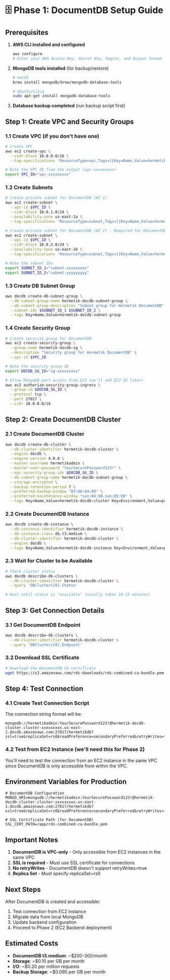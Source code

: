 # 🗄️ Phase 1: DocumentDB Setup Guide

## Prerequisites

1. **AWS CLI installed and configured**
   ```bash
   aws configure
   # Enter your AWS Access Key, Secret Key, Region, and Output format
   ```

2. **MongoDB tools installed** (for backup/restore)
   ```bash
   # macOS
   brew install mongodb/brew/mongodb-database-tools
   
   # Ubuntu/Linux
   sudo apt-get install mongodb-database-tools
   ```

3. **Database backup completed** (run backup script first)

## Step 1: Create VPC and Security Groups

### 1.1 Create VPC (if you don't have one)
```bash
# Create VPC
aws ec2 create-vpc \
  --cidr-block 10.0.0.0/16 \
  --tag-specifications 'ResourceType=vpc,Tags=[{Key=Name,Value=hermetik-vpc}]'

# Note the VPC ID from the output (vpc-xxxxxxxxx)
export VPC_ID="vpc-xxxxxxxxx"
```

### 1.2 Create Subnets
```bash
# Create private subnet for DocumentDB (AZ 1)
aws ec2 create-subnet \
  --vpc-id $VPC_ID \
  --cidr-block 10.0.1.0/24 \
  --availability-zone us-east-1a \
  --tag-specifications 'ResourceType=subnet,Tags=[{Key=Name,Value=hermetik-private-subnet-1}]'

# Create private subnet for DocumentDB (AZ 2) - Required for DocumentDB
aws ec2 create-subnet \
  --vpc-id $VPC_ID \
  --cidr-block 10.0.2.0/24 \
  --availability-zone us-east-1b \
  --tag-specifications 'ResourceType=subnet,Tags=[{Key=Name,Value=hermetik-private-subnet-2}]'

# Note the subnet IDs
export SUBNET_ID_1="subnet-xxxxxxxxx"
export SUBNET_ID_2="subnet-yyyyyyyyy"
```

### 1.3 Create DB Subnet Group
```bash
aws docdb create-db-subnet-group \
  --db-subnet-group-name hermetik-docdb-subnet-group \
  --db-subnet-group-description "Subnet group for Hermetik DocumentDB" \
  --subnet-ids $SUBNET_ID_1 $SUBNET_ID_2 \
  --tags Key=Name,Value=hermetik-docdb-subnet-group
```

### 1.4 Create Security Group
```bash
# Create security group for DocumentDB
aws ec2 create-security-group \
  --group-name hermetik-docdb-sg \
  --description "Security group for Hermetik DocumentDB" \
  --vpc-id $VPC_ID

# Note the security group ID
export DOCDB_SG_ID="sg-xxxxxxxxx"

# Allow MongoDB port access from EC2 (we'll add EC2 SG later)
aws ec2 authorize-security-group-ingress \
  --group-id $DOCDB_SG_ID \
  --protocol tcp \
  --port 27017 \
  --cidr 10.0.0.0/16
```

## Step 2: Create DocumentDB Cluster

### 2.1 Create DocumentDB Cluster
```bash
aws docdb create-db-cluster \
  --db-cluster-identifier hermetik-docdb-cluster \
  --engine docdb \
  --engine-version 4.0.0 \
  --master-username hermetikadmin \
  --master-user-password "YourSecurePassword123!" \
  --vpc-security-group-ids $DOCDB_SG_ID \
  --db-subnet-group-name hermetik-docdb-subnet-group \
  --storage-encrypted \
  --backup-retention-period 7 \
  --preferred-backup-window "03:00-04:00" \
  --preferred-maintenance-window "sun:04:00-sun:05:00" \
  --tags Key=Name,Value=hermetik-docdb-cluster Key=Environment,Value=production
```

### 2.2 Create DocumentDB Instance
```bash
aws docdb create-db-instance \
  --db-instance-identifier hermetik-docdb-instance \
  --db-instance-class db.t3.medium \
  --db-cluster-identifier hermetik-docdb-cluster \
  --engine docdb \
  --tags Key=Name,Value=hermetik-docdb-instance Key=Environment,Value=production
```

### 2.3 Wait for Cluster to be Available
```bash
# Check cluster status
aws docdb describe-db-clusters \
  --db-cluster-identifier hermetik-docdb-cluster \
  --query 'DBClusters[0].Status'

# Wait until status is "available" (usually takes 10-15 minutes)
```

## Step 3: Get Connection Details

### 3.1 Get DocumentDB Endpoint
```bash
aws docdb describe-db-clusters \
  --db-cluster-identifier hermetik-docdb-cluster \
  --query 'DBClusters[0].Endpoint'
```

### 3.2 Download SSL Certificate
```bash
# Download the DocumentDB CA certificate
wget https://s3.amazonaws.com/rds-downloads/rds-combined-ca-bundle.pem
```

## Step 4: Test Connection

### 4.1 Create Test Connection Script
The connection string format will be:
```
mongodb://hermetikadmin:YourSecurePassword123!@hermetik-docdb-cluster.cluster-xxxxxxxxx.us-east-1.docdb.amazonaws.com:27017/hermetikdb?ssl=true&replicaSet=rs0&readPreference=secondaryPreferred&retryWrites=false
```

### 4.2 Test from EC2 Instance (we'll need this for Phase 2)
You'll need to test the connection from an EC2 instance in the same VPC since DocumentDB is only accessible from within the VPC.

## Environment Variables for Production

```env
# DocumentDB Configuration
MONGO_URI=mongodb://hermetikadmin:YourSecurePassword123!@hermetik-docdb-cluster.cluster-xxxxxxxxx.us-east-1.docdb.amazonaws.com:27017/hermetikdb?ssl=true&replicaSet=rs0&readPreference=secondaryPreferred&retryWrites=false

# SSL Certificate Path (for DocumentDB)
SSL_CERT_PATH=/app/rds-combined-ca-bundle.pem
```

## Important Notes

1. **DocumentDB is VPC-only** - Only accessible from EC2 instances in the same VPC
2. **SSL is required** - Must use SSL certificate for connections
3. **No retryWrites** - DocumentDB doesn't support retryWrites=true
4. **Replica Set** - Must specify replicaSet=rs0

## Next Steps

After DocumentDB is created and accessible:
1. Test connection from EC2 instance
2. Migrate data from local MongoDB
3. Update backend configuration
4. Proceed to Phase 2 (EC2 Backend deployment)

## Estimated Costs

- **DocumentDB t3.medium**: ~$200-300/month
- **Storage**: ~$0.10 per GB per month
- **I/O**: ~$0.20 per million requests
- **Backup Storage**: ~$0.095 per GB per month
